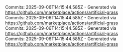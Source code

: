 Commits: 2025-09-06T14:15:44.585Z - Generated via https://github.com/marketplace/actions/artificial-grass
<br>
Commits: 2025-09-06T14:15:44.585Z - Generated via https://github.com/marketplace/actions/artificial-grass
<br>
Commits: 2025-09-06T14:15:44.585Z - Generated via https://github.com/marketplace/actions/artificial-grass
<br>
Commits: 2025-09-06T14:15:44.585Z - Generated via https://github.com/marketplace/actions/artificial-grass
<br>
